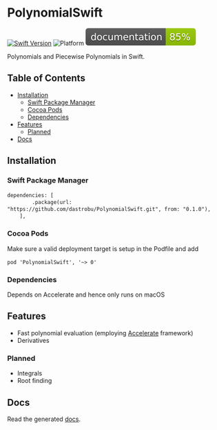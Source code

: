 # PolynomialSwift

[![Swift Version](https://img.shields.io/badge/swift-5.2-blue.svg)](https://swift.org) 
![Platform](https://img.shields.io/badge/platform-macOS-lightgray.svg)
[![documentation](https://github.com/dastrobu/PolynomialSwift/raw/master/docs/badge.svg?sanitize=true)](https://dastrobu.github.io/PolynomialSwift/)

Polynomials and Piecewise Polynomials in Swift.

## Table of Contents

  * [Installation](#installation)
     * [Swift Package Manager](#swift-package-manager)
     * [Cocoa Pods](#cocoa-pods)
     * [Dependencies](#dependencies)
  * [Features](#features)
     * [Planned](#planned)
  * [Docs](#docs)

## Installation

### Swift Package Manager
    dependencies: [
            .package(url: "https://github.com/dastrobu/PolynomialSwift.git", from: "0.1.0"),
        ],

### Cocoa Pods
Make sure a valid deployment target is setup in the Podfile and add

    pod 'PolynomialSwift', '~> 0'

### Dependencies
Depends on Accelerate and hence only runs on macOS

## Features
 - Fast polynomial evaluation (employing [Accelerate](https://developer.apple.com/documentation/accelerate) framework)
 - Derivatives

### Planned
 - Integrals
 - Root finding
 
## Docs

Read the generated [docs](https://dastrobu.github.io/PolynomialSwift/).